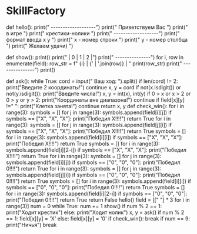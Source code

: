 # SkillFactory
def hello():
    print(" -------------------")
    print("  Приветствуем Вас  ")
    print("       в игре       ")
    print("  крестики-нолики   ")
    print(" -------------------")
    print("  формат ввода  x y ")
    print("  x - номер строки  ")
    print("  y - номер столбца ")
    print("    Желаем удачи)   ")

def show():
    print()
    print("   | 0 | 1 | 2 |")
    print(" ---------------")
    for i, row in enumerate(field):
        row_str = f" {i} | {' | '.join(row)} | "
        print(row_str)
        print(" ---------------")
    print()

def ask():
    while True:
        cord = input("      Ваш ход: ").split()
        if len(cord) != 2:
            print("Введите 2 координаты!")
            continue
        x, y = cord
        if not(x.isdigit()) or not(y.isdigit()):
            print("Введите числа!")
        x, y = int(x), int(y)
        if 0 > x or x > 2 or 0 > y or y > 2:
            print("Координаты вне диапазона!")
            continue
        if field[x][y] !=" ":
            print("Клетка занята!")
            continue
        return x, y
def check_win():
    for i in range(3):
        symbols = []
        for j in range(3):
            symbols.append(field[i][j])
        if symbols == ["X", "X", "X"]:
            print("Победил X!!!!")
            return True
    for i in range(3):
        symbols = []
        for j in range(3):
            symbols.append(field[j][i])
        if symbols == ["X", "X", "X"]:
            print("Победил X!!!!")
            return True
    symbols = []
    for i in range(3):
        symbols.append(field[i][i])
    if symbols == ["X", "X", "X"]:
        print("Победил X!!!!")
        return True
    symbols = []
    for i in range(3):
        symbols.append(field[i][2-i])
    if symbols == ["X", "X", "X"]:
        print("Победил X!!!!")
        return True
    for i in range(3):
        symbols = []
        for j in range(3):
            symbols.append(field[i][j])
        if symbols == ["0", "0", "0"]:
            print("Победил 0!!!!")
            return True
    for i in range(3):
        symbols = []
        for j in range(3):
            symbols.append(field[j][i])
        if symbols == ["0", "0", "0"]:
            print("Победил 0!!!!")
            return True
    symbols = []
    for i in range(3):
        symbols.append(field[i][i])
    if symbols == ["0", "0", "0"]:
        print("Победил 0!!!!")
        return True
    symbols = []
    for i in range(3):
        symbols.append(field[i][2-i])
    if symbols == ["0", "0", "0"]:
        print("Победил 0!!!!")
        return True
    return False
hello()
field = [[" "] * 3 for i in range(3)]
num = 0
while True:
    num += 1
    show()
    if num % 2 == 1:
        print("Ходит крестик")
    else:
        print("Ходит нолик")
    x, y = ask()
    if num % 2 == 1:
        field[x][y] = 'X'
    else:
        field[x][y] = '0'
    if check_win():
        break
    if num == 9:
        print("Ничья")
        break
